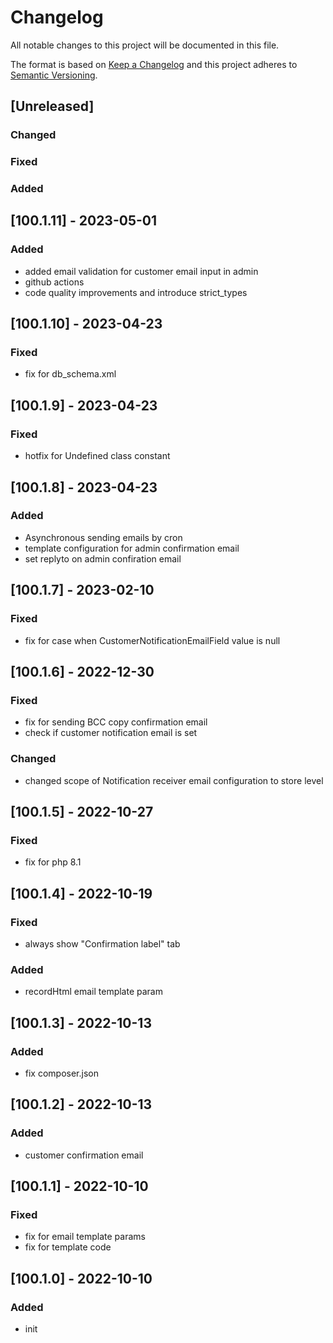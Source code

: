# Changelog
All notable changes to this project will be documented in this file.

The format is based on [Keep a Changelog](http://keepachangelog.com/en/1.0.0/)
and this project adheres to [Semantic Versioning](http://semver.org/spec/v2.0.0.html).

## [Unreleased]
### Changed
### Fixed
### Added

## [100.1.11] - 2023-05-01
### Added
- added email validation for customer email input in admin
- github actions
- code quality improvements and introduce strict_types

## [100.1.10] - 2023-04-23
### Fixed
- fix for db_schema.xml

## [100.1.9] - 2023-04-23
### Fixed
- hotfix for Undefined class constant

## [100.1.8] - 2023-04-23
### Added
- Asynchronous sending emails by cron
- template configuration for admin confirmation email
- set replyto on admin confiration email

## [100.1.7] - 2023-02-10
### Fixed
- fix for case when CustomerNotificationEmailField value is null

## [100.1.6] - 2022-12-30
### Fixed
- fix for sending BCC copy confirmation email 
- check if customer notification email is set
### Changed
- changed scope of Notification receiver email configuration to store level

## [100.1.5] - 2022-10-27
### Fixed
- fix for php 8.1

## [100.1.4] - 2022-10-19
### Fixed
- always show "Confirmation label" tab
### Added
- recordHtml email template param

## [100.1.3] - 2022-10-13
### Added
- fix composer.json

## [100.1.2] - 2022-10-13
### Added
- customer confirmation email

## [100.1.1] - 2022-10-10
### Fixed
- fix for email template params
- fix for template code

## [100.1.0] - 2022-10-10
### Added
- init
